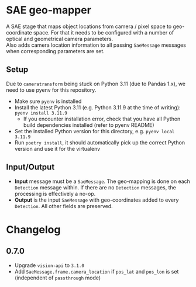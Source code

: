 # SAE geo-mapper

A SAE stage that maps object locations from camera / pixel space to geo-coordinate space. For that it needs to be configured with a number of optical and geometrical camera parameters.\
Also adds camera location information to all passing `SaeMessage` messages when corresponding parameters are set.

## Setup
Due to `cameratransform` being stuck on Python 3.11 (due to Pandas 1.x), we need to use pyenv for this repository.
- Make sure `pyenv` is installed
- Install the latest Python 3.11 (e.g. Python 3.11.9 at the time of writing): `pyenv install 3.11.9`
  - If you encounter installation error, check that you have all Python build dependencies installed (refer to pyenv README)
- Set the installed Python version for this directory, e.g. `pyenv local 3.11.9`
- Run `poetry install`, it should automatically pick up the correct Python version and use it for the virtualenv

## Input/Output
- **Input** message must be a `SaeMessage`. The geo-mapping is done on each `Detection` message within. If there are no `Detection` messages, the processing is effectively a no-op.
- **Output** is the input `SaeMessage` with geo-coordinates added to every `Detection`. All other fields are preserved.

# Changelog
## 0.7.0
- Upgrade `vision-api` to `3.1.0`
- Add `SaeMessage.frame.camera_location` if `pos_lat` and `pos_lon` is set (independent of `passthrough` mode)